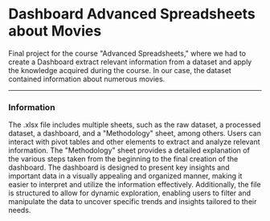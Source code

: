# Dashboard Advanced Spreadsheets about Movies
Final project for the course "Advanced Spreadsheets," where we had to create a Dashboard extract relevant information from a dataset and apply the knowledge acquired during the course. In our case, the dataset contained information about numerous movies.

---
### Information
The .xlsx file includes multiple sheets, such as the raw dataset, a processed dataset, a dashboard, and a "Methodology" sheet, among others. Users can interact with pivot tables and other elements to extract and analyze relevant information. The "Methodology" sheet provides a detailed explanation of the various steps taken from the beginning to the final creation of the dashboard. The dashboard is designed to present key insights and important data in a visually appealing and organized manner, making it easier to interpret and utilize the information effectively. Additionally, the file is structured to allow for dynamic exploration, enabling users to filter and manipulate the data to uncover specific trends and insights tailored to their needs.
